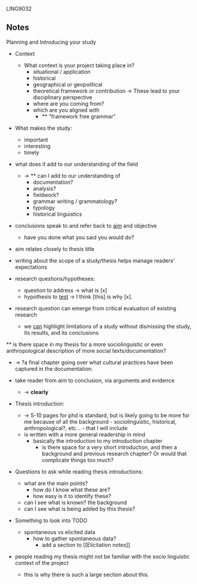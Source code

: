 LING9032

## Notes

Planning and Introducing your study

- Context
	- What context is your project taking place in?
		- situational / application
		- historical
		- geographical or geopolitical
		- theoretical framework or contribution
-> These lead to your disciplinary perspective
		- where are you coming from?
		- which are you aligned with
			- \** "framework free grammar"

- What makes the study:
	- important
	- interesting
	- timely

- what does it add to our understanding of the field
	- -> \** can I add to our understanding of
		- documentation?
		- analysis?
		- fieldwork?
		- grammar writing / grammatology?
		- typology
		- historical linguistics

- conclusions speak to and refer back to <u>aim</u> and objective
	- have you done what you said you would do?
- aim relates closely to thesis title

- writing about the scope of a study/thesis helps manage readers' expectations

- research questions/hypotheses:
	- question to address -> what is \[x]
	- hypothesis to <u>test</u> -> I think \[this] is why \[x].

- research question can emerge from critical evaluation of existing research
	- we <u>can</u> highlight limitations of a study without dismissing the study, its results, and its conclusions

\** is there space in my thesis for a more sociolinguistic or even anthropological description of more social texts/documentation?
- -> ?a final chapter going over what cultural practices have been captured in the documentation.

- take reader from aim to conclusion, via arguments and evidence
	- -> **clearly**

- Thesis introduction:
	- -> 5-10 pages for phd is standard, but is likely going to be more for me because of all the background - sociolinguistic, historical, anthropological?, etc... - that I will include
	- is written with a more general readership in mind
		- basically the introduction to my introduction chapter
			- is there space for a very short introduction, and then a background and previous research chapter? Or would that complicate things too much?

- Questions to ask while reading thesis introductions:
	- what are the main points?
		- how do I know what these are?
		- how easy is it to identify these?
	- can I see what is known? the background
	- can I see what is being added by this thesis?

- Something to look into TODO
	- spontaneous vs elicited data 
		- how to gather spontaneous data?
			- add a section to [[Elicitation notes]]

- people reading my thesis might not be familiar with the socio linguistic context of the project
	- this is why there is such a large section about this.